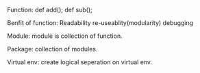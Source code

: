 Function:
         def add();
         def sub();

Benfit of function:
                  Readability 
                  re-useablity(modularity)
                  debugging    


Module:
                  module is collection of function.

Package:
                   collection of modules.

Virtual env:
                create logical seperation on virtual env.
